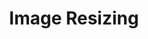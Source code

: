---
pcx_content_type: navigation
title: Image Resizing
external_link: /images/manage-images/create-variants/
weight: 2
_build:
  publishResources: false
  render: never
---